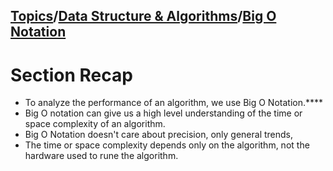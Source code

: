 ## [Topics](../../../topics.md)/[Data Structure & Algorithms](../index.md)/[Big O Notation](./index.md)

# Section Recap

- To analyze the performance of an algorithm, we use Big O Notation.\*\*\*\*
- Big O notation can give us a high level understanding of the time or space complexity of an algorithm.
- Big O Notation doesn't care about precision, only general trends,
- The time or space complexity depends only on the algorithm, not the hardware used to rune the algorithm.

